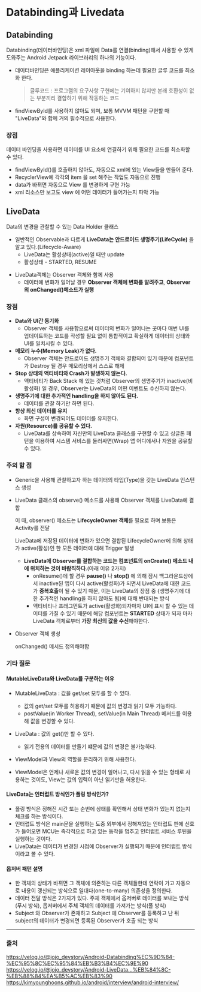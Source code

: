 # Databinding과 Livedata

## Databinding
Databinding(데이터바인딩)은 xml 파일에 Data를 연결(binding)해서 사용할 수 있게 도와주는 Android Jetpack 라이브러리의 하나의 기능이다.
+ 데이터바인딩은 애플리케이션 레이아웃을 binding 하는데 필요한 글루 코드를 최소화 한다.
    > 글루코드 : 프로그램의 요구사항 구현에는 기여하지 않지만 본래 호환성이 없는 부분끼리 결합하기 위해 작동하는 코드
+ findViewById를 사용하지 않아도 되며, 보통 MVVM 패턴을 구현할 때 "LiveData"와 함께 거의 필수적으로 사용한다.

### 장점
데이터 바인딩을 사용하면 데이터를 UI 요소에 연결하기 위해 필요한 코드를 최소화할 수 있다.
+ findViewById()를 호출하지 않아도, 자동으로 xml에 있는 View들을 만들어 준다.
+ RecyclerView에 각각의 item 을 set 해주는 작업도 자동으로 진행
+ data가 바뀌면 자동으로 View 를 변경하게 구현 가능
+ xml 리소스만 보고도 view 에 어떤 데이터가 들어가는지 파악 가능

## LiveData
Data의 변경을 관찰할 수 있는 Data Holder 클래스
+ 일반적인 Observable과 다르게 **LiveData는 안드로이드 생명주기(LifeCycle)** 을 알고 있다.(Lifecycle-Aware)
    + LiveData는 활성상태(active)일 때만 update
    + 활성상태 - STARTED, RESUME
- LiveData객체는 Observer 객체와 함께 사용
    - 데이터에 변화가 일어날 경우 **Observer 객체에 변화를 알려주고**, **Observer의 onChanged()메소드가 실행**

### 장점
- **Data와 UI간 동기화**
    - Observer 객체를 사용함으로써 데이터의 변화가 일어나는 곳마다 매번 UI를 업데이트하는 코드를 작성할 필요 없이 통합적이고 확실하게 데이터의 상태와 UI를 일치시킬 수 있다.
- **메모리 누수(Memory Leak)가 없다.**
    - Observer 객체는 안드로이드 생명주기 객체와 결합되어 있기 때문에 컴포넌트가 Destroy 될 경우 메모리상에서 스스로 해제
- **Stop 상태의 액티비티와 Crash가 발생하지 않는다.**
    - 액티비티가 Back Stack 에 있는 것처럼 Observer의 생명주기가 inactive(비활성화) 일 경우, Observer는 LiveData의 어떤 이벤트도 수신하지 않는다.
- **생명주기에 대한 추가적인 handling을 하지 않아도 된다.**
    - 데이터를 관찰 하기만 하면 된다.
- **항상 최신 데이터를 유지**
    - 화면 구성이 변경되어도 데이터를 유지한다.
- **자원(Resource)를 공유할 수 있다.**
    - LiveData를 상속하여 자신만의 LiveData 클래스를 구현할 수 있고 싱글톤 패턴을 이용하여 시스템 서비스를 둘러싸면(Wrap) 앱 어디에서나 자원을 공유할 수 있다.

### 주의 할 점
- Generic을 사용해 관찰하고자 하는 데이터의 타입(Type)을 갖는 LiveData 인스턴스 생성
- LiveData 클래스의 observe() 메소드를 사용해 Observer 객체를 LiveData에 결합

    이 때, observer() 메소드는 **LifecycleOwner 객체**를 필요로 하며 보통은 Activity를 전달

    LiveData에 저장된 데이터에 변화가 있으면 결합된 LifecycleOwner에 의해 상태가 active(활성)인 한 모든 데이터에 대해 Trigger 발생

    - **LiveData에 Observer를 결합하는 코드는 컴포넌트의 onCreate() 메소드 내에 위치하는 것이 바람직하다**.(아래 이유 2가지)
        - onResume()에 할 경우 **pause()** 나 **stop()** 에 의해 잠시 백그라운드상에서 inactive된 앱이 다시 active(활성화)가 되면서 LiveData에 대한 코드가 **중복호출**이 될 수 있기 때문, 이는 LiveData의 장점 중 {생명주기에 대한 추가적인 handling을 하지 않아도 됨}에 대해 반대되는 방식
        - 액티비티나 프래그먼트가 active(활성화)되자마자 UI에 표시 할 수 있는 데이터를 가질 수 있기 때문에 해당 컴포넌트는 **STARTED** 상태가 되자 마자 LiveData 객체로부터 **가장 최신의 값을 수신**해야한다.
- Observer 객체 생성

    onChanged() 메서드 정의해야함

### 기타 질문
#### MutableLiveData와 LiveData를 구분하는 이유
- MutableLiveData : 값을 get/set 모두를 할 수 있다.
    - 값의 get/set 모두를 허용하기 때문에 값의 변경과 읽기 모두 가능하다.
    - postValue(in Worker Thread), setValue(in Main Thread) 메서드를 이용해 값을 변경할 수 있다.
- LiveData : 값의 get()만 할 수 있다.
    - 읽기 전용의 데이터를 만들기 떄문에 값의 변경은 불가능하다.

- ViewModel과 View의 역할을 분리하기 위해 사용한다.
- ViewModel은 언제나 새로운 값의 변경이 일어나고, 다시 읽을 수 있는 형태로 사용하는 것이도, View는 값의 입력이 아닌 읽기만을 허용한다.

#### LiveData는 인터럽트 방식인가 폴링 방식인가?
+ 폴링 방식은 정해진 시간 또는 순번에 상태를 확인해서 상태 변화가 있는지 없는지 체크를 하는 방식이다.
+ 인터럽트 방식은 main문을 실행하는 도중 외부에서 정해져있는 인터럽트 핀에 신호가 들어오면 MCU는 즉각적으로 하고 있는 동작을 멈추고 인터럽트 서비스 루틴을 실행하는 것이다.
+ LiveData는 데이터가 변경된 시점에 Observer가 실행되기 때문에 인터럽트 방식이라고 볼 수 있다.
​
#### 옵저버 패턴 설명
+ 한 객체의 상태가 바뀌면 그 객체에 의존하는 다른 객체들한테 연락이 가고 자동으로 내용이 갱신되는 방식으로 일대다(one-to-many) 의존성을 정의한다.
+ 데이터 전달 방식은 2가지가 있다. 주체 객체에서 옵저버로 데이터를 보내는 방식(푸시 방식), 옵저버에서 주체 객체의 데이터를 가져가는 방식(풀 방식)
+ Subject 와 Observer가 존재하고 Subject 에 Observer를 등록하고 난 뒤 subject의 데이터가 변경되면 등록된 Observer가 호출 되는 방식

---
### 출처
https://velog.io/@jojo_devstory/Android-Databinding%EC%9D%84-%EC%95%8C%EC%95%84%EB%B3%B4%EC%9E%90
https://velog.io/@jojo_devstory/Android-LiveData...%EB%84%8C-%EB%88%84%EA%B5%AC%EB%83%90
https://kimyounghoons.github.io/android/interview/android-interview/

